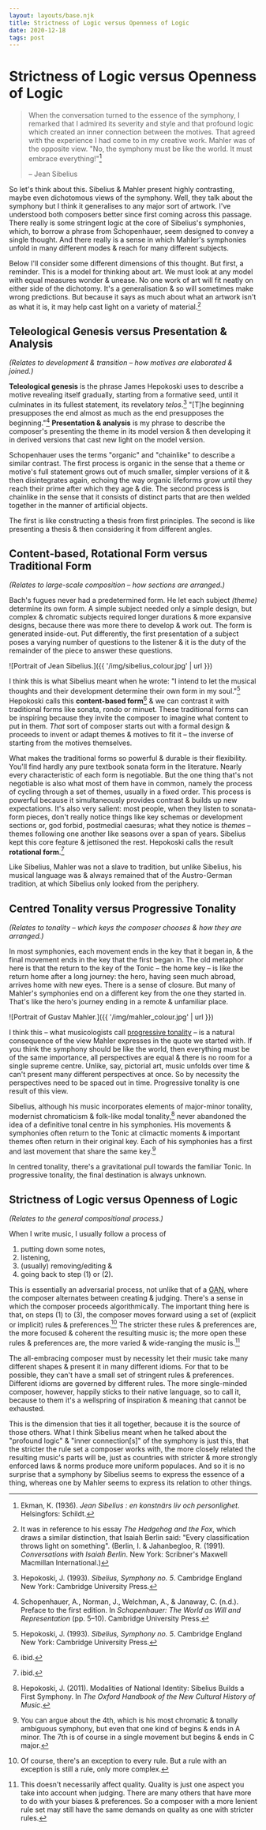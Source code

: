 ```yaml
---
layout: layouts/base.njk
title: Strictness of Logic versus Openness of Logic
date: 2020-12-18
tags: post
---
```


# Strictness of Logic versus Openness of Logic

> When the conversation turned to the essence of the symphony, I remarked that I admired its severity and style and that profound logic which created an inner connection between the motives. That agreed with the experience I had come to in my creative work. Mahler was of the opposite view. "No, the symphony must be like the world. It must embrace everything!"[^1]
>
> – Jean Sibelius

So let's think about this. Sibelius & Mahler present highly contrasting, maybe even dichotomous views of the symphony. Well, they talk about the symphony but I think it generalises to any major sort of artwork. I've understood both composers better since first coming across this passage. There really is some stringent logic at the core of Sibelius's symphonies, which, to borrow a phrase from Schopenhauer, seem designed to convey a single thought. And there really is a sense in which Mahler's symphonies unfold in many different modes & reach for many different subjects.

Below I'll consider some different dimensions of this thought. But first, a reminder. This is a model for thinking about art. We must look at any model with equal measures wonder & unease. No one work of art will fit neatly on either side of the dichotomy. It's a generalisation & so will sometimes make wrong predictions. But because it says as much about what an artwork isn't as what it is, it may help cast light on a variety of material.[^2]

## Teleological Genesis versus Presentation & Analysis

_(Relates to development & transition – how motives are elaborated & joined.)_

**Teleological genesis** is the phrase James Hepokoski uses to describe a motive revealing itself gradually, starting from a formative seed, until it culminates in its fullest statement, its revelatory _telos_.[^3] "[T]he beginning presupposes the end almost as much as the end presupposes the beginning."[^4] **Presentation & analysis** is my phrase to describe the composer's presenting the theme in its model version & then developing it in derived versions that cast new light on the model version.

Schopenhauer uses the terms "organic" and "chainlike" to describe a similar contrast. The first process is organic in the sense that a theme or motive's full statement grows out of much smaller, simpler versions of it & then disintegrates again, echoing the way organic lifeforms grow until they reach their prime after which they age & die. The second process is chainlike in the sense that it consists of distinct parts that are then welded together in the manner of artificial objects.

The first is like constructing a thesis from first principles. The second is like presenting a thesis & then considering it from different angles.

## Content-based, Rotational Form versus Traditional Form

_(Relates to large-scale composition – how sections are arranged.)_

Bach's fugues never had a predetermined form. He let each subject _(theme)_ determine its own form. A simple subject needed only a simple design, but complex & chromatic subjects required longer durations & more expansive designs, because there was more there to develop & work out. The form is generated inside-out. Put differently, the first presentation of a subject poses a varying number of questions to the listener & it is the duty of the remainder of the piece to answer these questions.

![Portrait of Jean Sibelius.]({{ '/img/sibelius_colour.jpg' | url }})

I think this is what Sibelius meant when he wrote: "I intend to let the musical thoughts and their development determine their own form in my soul."[^5] Hepokoski calls this **content-based form**[^6] & we can contrast it with traditional forms like sonata, rondo or minuet. These traditional forms can be inspiring because they invite the composer to imagine what content to put in them. _That_ sort of composer starts out with a formal design & proceeds to invent or adapt themes & motives to fit it – the inverse of starting from the motives themselves.

What makes the traditional forms so powerful & durable is their flexibility. You'll find hardly any pure textbook sonata form in the literature. Nearly every characteristic of each form is negotiable. But the one thing that's not negotiable is also what most of them have in common, namely the process of cycling through a set of themes, usually in a fixed order. This process is powerful because it simultaneously provides contrast & builds up new expectations. It's also very salient: most people, when they listen to sonata-form pieces, don't really notice things like key schemas or development sections or, god forbid, postmedial caesuras; what they notice is _themes_ – themes following one another like seasons over a span of years. Sibelius kept this core feature & jettisoned the rest. Hepokoski calls the result **rotational form**.[^7]

Like Sibelius, Mahler was not a slave to tradition, but unlike Sibelius, his musical language was & always remained that of the Austro-German tradition, at which Sibelius only looked from the periphery.

## Centred Tonality versus Progressive Tonality

_(Relates to tonality – which keys the composer chooses & how they are arranged.)_

In most symphonies, each movement ends in the key that it began in, & the final movement ends in the key that the first began in. The old metaphor here is that the return to the key of the Tonic – the home key – is like the return home after a long journey: the hero, having seen much abroad, arrives home with new eyes. There is a sense of closure. But many of Mahler's symphonies end on a different key from the one they started in. That's like the hero's journey ending in a remote & unfamiliar place.

![Portrait of Gustav Mahler.]({{ '/img/mahler_colour.jpg' | url }})

I think this – what musicologists call [progressive tonality](https://en.wikipedia.org/wiki/Progressive_tonality) – is a natural consequence of the view Mahler expresses in the quote we started with. If you think the symphony should be like the world, then everything must be of the same importance, all perspectives are equal & there is no room for a single supreme centre. Unlike, say, pictorial art, music unfolds over time & can't present many different perspectives at once. So by necessity the perspectives need to be spaced out in time. Progressive tonality is one result of this view.

Sibelius, although his music incorporates elements of major-minor tonality, modernist chromaticism & folk-like modal tonality,[^8] never abandoned the idea of a definitive tonal centre in his symphonies. His movements & symphonies often return to the Tonic at climactic moments & important themes often return in their original key. Each of his symphonies has a first and last movement that share the same key.[^9]

In centred tonality, there's a gravitational pull towards the familiar Tonic. In progressive tonality, the final destination is always unknown.

## Strictness of Logic versus Openness of Logic

_(Relates to the general compositional process.)_

When I write music, I usually follow a process of

1. putting down some notes,
2. listening,
3. (usually) removing/editing &
4. going back to step (1) or (2).

This is essentially an adversarial process, not unlike that of a [GAN](https://en.wikipedia.org/wiki/Generative_adversarial_network), where the composer alternates between creating & judging. There's a sense in which the composer proceeds algorithmically. The important thing here is that, on steps (1) to (3), the composer moves forward using a set of (explicit or implicit) rules & preferences.[^10] The stricter these rules & preferences are, the more focused & coherent the resulting music is; the more open these rules & preferences are, the more varied & wide-ranging the music is.[^11]

The all-embracing composer must by necessity let their music take many different shapes & present it in many different idioms. For that to be possible, they can't have a small set of stringent rules & preferences. Different idioms are governed by different rules. The more single-minded composer, however, happily sticks to their native language, so to call it, because to them it's a wellspring of inspiration & meaning that cannot be exhausted.

This is the dimension that ties it all together, because it is the source of those others. What I think Sibelius meant when he talked about the "profound logic" & "inner connection[s]" of the symphony is just this, that the stricter the rule set a composer works with, the more closely related the resulting music's parts will be, just as countries with stricter & more strongly enforced laws & norms produce more uniform populaces. And so it is no surprise that a symphony by Sibelius seems to express the essence of a thing, whereas one by Mahler seems to express its relation to other things.

[^1]: Ekman, K. (1936). _Jean Sibelius : en konstnärs liv och personlighet_. Helsingfors: Schildt.
[^2]: It was in reference to his essay _The Hedgehog and the Fox_, which draws a similar distinction, that Isaiah Berlin said: "Every classification throws light on something". (Berlin, I. & Jahanbegloo, R. (1991). _Conversations with Isaiah Berlin_. New York: Scribner's Maxwell Macmillan International.)
[^3]: Hepokoski, J. (1993). _Sibelius, Symphony no. 5_. Cambridge England New York: Cambridge University Press.
[^4]: Schopenhauer, A., Norman, J., Welchman, A., & Janaway, C. (n.d.). Preface to the first edition. In _Schopenhauer: The World as Will and Representation_ (pp. 5–10). Cambridge University Press.
[^5]: Hepokoski, J. (1993). _Sibelius, Symphony no. 5_. Cambridge England New York: Cambridge University Press.
[^6]: ibid.
[^7]: ibid.
[^8]: Hepokoski, J. (2011). Modalities of National Identity: Sibelius Builds a First Symphony. In _The Oxford Handbook of the New Cultural History of Music_.
[^9]: You can argue about the 4th, which is his most chromatic & tonally ambiguous symphony, but even that one kind of begins & ends in A minor. The 7th is of course in a single movement but begins & ends in C major.
[^10]: Of course, there's an exception to every rule. But a rule with an exception is still a rule, only more complex.
[^11]: This doesn't necessarily affect quality. Quality is just one aspect you take into account when judging. There are many others that have more to do with your biases & preferences. So a composer with a more lenient rule set may still have the same demands on quality as one with stricter rules.
